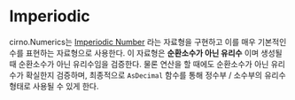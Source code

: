 # Imperiodic

cirno.Numerics는 [Imperiodic Number](/cirno.Numerics/ImperiodicNumber.cs) 라는 자료형을 구현하고 이를 매우 기본적인 수를 표현하는 자료형으로 사용한다. 이 자료형은 **순환소수가 아닌 유리수** 이며 생성될 때 순환소수가 아닌 유리수임을 검증한다. 물론 연산을 할 때에도 순환소수가 아닌 유리수가 확실한지 검증하며, 최종적으로 `AsDecimal` 함수를 통해 정수부 / 소수부의 유리수 형태로 사용될 수 있게 한다.
